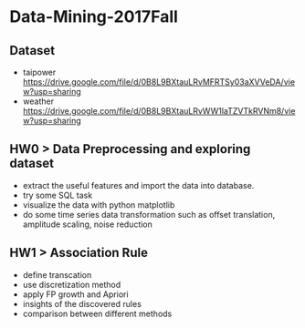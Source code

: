 # Data-Mining-2017Fall

## Dataset
- taipower https://drive.google.com/file/d/0B8L9BXtauLRvMFRTSy03aXVVeDA/view?usp=sharing
- weather https://drive.google.com/file/d/0B8L9BXtauLRvWW1laTZVTkRVNm8/view?usp=sharing

## HW0 > Data Preprocessing and exploring dataset
- extract the useful features and import the data into database.
- try some SQL task
- visualize the data with python matplotlib
- do some time series data transformation such as offset translation, amplitude scaling,  noise reduction

## HW1 > Association Rule
- define transcation
- use discretization method
- apply FP growth and Apriori
- insights of the discovered rules
- comparison between different methods
